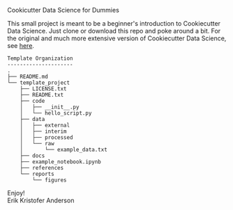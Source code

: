 Cookicutter Data Science for Dummies

This small project is meant to be a beginner's introduction to Cookiecutter Data Science.
Just clone or download this repo and poke around a bit. 
For the original and much more extensive version of Cookiecutter Data Science, see [here](https://drivendata.github.io/cookiecutter-data-science/).


```
Template Organization
---------------------
.
├── README.md
└── template_project
    ├── LICENSE.txt
    ├── README.txt
    ├── code
    │   ├── __init__.py
    │   └── hello_script.py
    ├── data
    │   ├── external
    │   ├── interim
    │   ├── processed
    │   └── raw
    │       └── example_data.txt
    ├── docs
    ├── example_notebook.ipynb
    ├── references
    └── reports
        └── figures
```



Enjoy!    
Erik Kristofer Anderson
